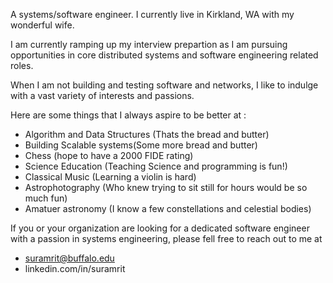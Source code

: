 A systems/software engineer. I currently live in Kirkland, WA with my wonderful wife. 

I am currently ramping up my interview prepartion as I am pursuing opportunities in core distributed systems and software engineering related roles. 

When I am not building and testing software and networks, I like to indulge with a vast variety of interests and passions. 

Here are some things that I always aspire to be better at : 
- Algorithm and Data Structures (Thats the bread and butter)
- Building Scalable systems(Some more bread and butter) 
- Chess (hope to have a 2000 FIDE rating)
- Science Education (Teaching Science and programming is fun!)
- Classical Music (Learning a violin is hard) 
- Astrophotography (Who knew trying to sit still for hours would be so much fun)
- Amatuer astronomy (I know a few constellations and celestial bodies) 

If you or your organization are looking for a dedicated software engineer with a passion in systems engineering, please fell free to reach out to me at 

- suramrit@buffalo.edu
- linkedin.com/in/suramrit
